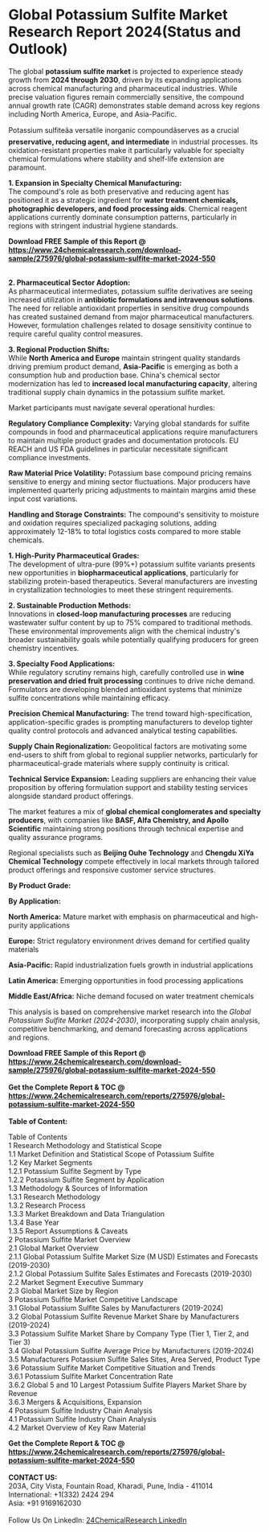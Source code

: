 <h1>Global Potassium Sulfite Market Research Report 2024(Status and Outlook)</h1><p>The global <strong>potassium sulfite market</strong> is projected to experience steady growth from <strong>2024 through 2030</strong>, driven by its expanding applications across chemical manufacturing and pharmaceutical industries. While precise valuation figures remain commercially sensitive, the compound annual growth rate (CAGR) demonstrates stable demand across key regions including North America, Europe, and Asia-Pacific.</p><p>Potassium sulfiteâa versatile inorganic compoundâserves as a crucial <strong>preservative, reducing agent, and intermediate</strong> in industrial processes. Its oxidation-resistant properties make it particularly valuable for specialty chemical formulations where stability and shelf-life extension are paramount.</p><p><strong>1. Expansion in Specialty Chemical Manufacturing:</strong><br>
The compound's role as both preservative and reducing agent has positioned it as a strategic ingredient for <strong>water treatment chemicals, photographic developers, and food processing aids</strong>. Chemical reagent applications currently dominate consumption patterns, particularly in regions with stringent industrial hygiene standards.</p><div><b>Download FREE Sample of this Report @ 
            <a href="https://www.24chemicalresearch.com/download-sample/275976/global-potassium-sulfite-market-2024-550">
            https://www.24chemicalresearch.com/download-sample/275976/global-potassium-sulfite-market-2024-550</a></b></div><br><p><strong>2. Pharmaceutical Sector Adoption:</strong><br>
As pharmaceutical intermediates, potassium sulfite derivatives are seeing increased utilization in <strong>antibiotic formulations and intravenous solutions</strong>. The need for reliable antioxidant properties in sensitive drug compounds has created sustained demand from major pharmaceutical manufacturers. However, formulation challenges related to dosage sensitivity continue to require careful quality control measures.</p><p><strong>3. Regional Production Shifts:</strong><br>
While <strong>North America and Europe</strong> maintain stringent quality standards driving premium product demand, <strong>Asia-Pacific</strong> is emerging as both a consumption hub and production base. China's chemical sector modernization has led to <strong>increased local manufacturing capacity</strong>, altering traditional supply chain dynamics in the potassium sulfite market.</p><p>Market participants must navigate several operational hurdles:</p><p><strong>Regulatory Compliance Complexity:</strong> Varying global standards for sulfite compounds in food and pharmaceutical applications require manufacturers to maintain multiple product grades and documentation protocols. EU REACH and US FDA guidelines in particular necessitate significant compliance investments.</p><p><strong>Raw Material Price Volatility:</strong> Potassium base compound pricing remains sensitive to energy and mining sector fluctuations. Major producers have implemented quarterly pricing adjustments to maintain margins amid these input cost variations.</p><p><strong>Handling and Storage Constraints:</strong> The compound's sensitivity to moisture and oxidation requires specialized packaging solutions, adding approximately 12-18% to total logistics costs compared to more stable chemicals.</p><p><strong>1. High-Purity Pharmaceutical Grades:</strong><br>
The development of ultra-pure (99%+) potassium sulfite variants presents new opportunities in <strong>biopharmaceutical applications</strong>, particularly for stabilizing protein-based therapeutics. Several manufacturers are investing in crystallization technologies to meet these stringent requirements.</p><p><strong>2. Sustainable Production Methods:</strong><br>
Innovations in <strong>closed-loop manufacturing processes</strong> are reducing wastewater sulfur content by up to 75% compared to traditional methods. These environmental improvements align with the chemical industry's broader sustainability goals while potentially qualifying producers for green chemistry incentives.</p><p><strong>3. Specialty Food Applications:</strong><br>
While regulatory scrutiny remains high, carefully controlled use in <strong>wine preservation and dried fruit processing</strong> continues to drive niche demand. Formulators are developing blended antioxidant systems that minimize sulfite concentrations while maintaining efficacy.</p><p><strong>Precision Chemical Manufacturing:</strong> The trend toward high-specification, application-specific grades is prompting manufacturers to develop tighter quality control protocols and advanced analytical testing capabilities.</p><p><strong>Supply Chain Regionalization:</strong> Geopolitical factors are motivating some end-users to shift from global to regional supplier networks, particularly for pharmaceutical-grade materials where supply continuity is critical.</p><p><strong>Technical Service Expansion:</strong> Leading suppliers are enhancing their value proposition by offering formulation support and stability testing services alongside standard product offerings.</p><p>The market features a mix of <strong>global chemical conglomerates and specialty producers</strong>, with companies like <strong>BASF, Alfa Chemistry, and Apollo Scientific</strong> maintaining strong positions through technical expertise and quality assurance programs.</p><p>Regional specialists such as <strong>Beijing Ouhe Technology</strong> and <strong>Chengdu XiYa Chemical Technology</strong> compete effectively in local markets through tailored product offerings and responsive customer service structures.</p><p><strong>By Product Grade:</strong></p><p><strong>By Application:</strong></p><p><strong>North America:</strong> Mature market with emphasis on pharmaceutical and high-purity applications</p><p><strong>Europe:</strong> Strict regulatory environment drives demand for certified quality materials</p><p><strong>Asia-Pacific:</strong> Rapid industrialization fuels growth in industrial applications</p><p><strong>Latin America:</strong> Emerging opportunities in food processing applications</p><p><strong>Middle East/Africa:</strong> Niche demand focused on water treatment chemicals</p><p>This analysis is based on comprehensive market research into the <em>Global Potassium Sulfite Market (2024-2030)</em>, incorporating supply chain analysis, competitive benchmarking, and demand forecasting across applications and regions.</p><div><b>Download FREE Sample of this Report @ 
            <a href="https://www.24chemicalresearch.com/download-sample/275976/global-potassium-sulfite-market-2024-550">
            https://www.24chemicalresearch.com/download-sample/275976/global-potassium-sulfite-market-2024-550</a></b></div><br><div><b>Get the Complete Report & TOC @ 
            <a href="https://www.24chemicalresearch.com/reports/275976/global-potassium-sulfite-market-2024-550">
            https://www.24chemicalresearch.com/reports/275976/global-potassium-sulfite-market-2024-550</a></b></div><br>
            <b>Table of Content:</b><p>Table of Contents<br />
1 Research Methodology and Statistical Scope<br />
1.1 Market Definition and Statistical Scope of Potassium Sulfite<br />
1.2 Key Market Segments<br />
1.2.1 Potassium Sulfite Segment by Type<br />
1.2.2 Potassium Sulfite Segment by Application<br />
1.3 Methodology & Sources of Information<br />
1.3.1 Research Methodology<br />
1.3.2 Research Process<br />
1.3.3 Market Breakdown and Data Triangulation<br />
1.3.4 Base Year<br />
1.3.5 Report Assumptions & Caveats<br />
2 Potassium Sulfite Market Overview<br />
2.1 Global Market Overview<br />
2.1.1 Global Potassium Sulfite Market Size (M USD) Estimates and Forecasts (2019-2030)<br />
2.1.2 Global Potassium Sulfite Sales Estimates and Forecasts (2019-2030)<br />
2.2 Market Segment Executive Summary<br />
2.3 Global Market Size by Region<br />
3 Potassium Sulfite Market Competitive Landscape<br />
3.1 Global Potassium Sulfite Sales by Manufacturers (2019-2024)<br />
3.2 Global Potassium Sulfite Revenue Market Share by Manufacturers (2019-2024)<br />
3.3 Potassium Sulfite Market Share by Company Type (Tier 1, Tier 2, and Tier 3)<br />
3.4 Global Potassium Sulfite Average Price by Manufacturers (2019-2024)<br />
3.5 Manufacturers Potassium Sulfite Sales Sites, Area Served, Product Type<br />
3.6 Potassium Sulfite Market Competitive Situation and Trends<br />
3.6.1 Potassium Sulfite Market Concentration Rate<br />
3.6.2 Global 5 and 10 Largest Potassium Sulfite Players Market Share by Revenue<br />
3.6.3 Mergers & Acquisitions, Expansion<br />
4 Potassium Sulfite Industry Chain Analysis<br />
4.1 Potassium Sulfite Industry Chain Analysis<br />
4.2 Market Overview of Key Raw Material</p><div><b>Get the Complete Report & TOC @ 
            <a href="https://www.24chemicalresearch.com/reports/275976/global-potassium-sulfite-market-2024-550">
            https://www.24chemicalresearch.com/reports/275976/global-potassium-sulfite-market-2024-550</a></b></div><br><b>CONTACT US:</b><br>
            203A, City Vista, Fountain Road, Kharadi, Pune, India - 411014<br>
            International: +1(332) 2424 294<br>
            Asia: +91 9169162030 <br><br>
            Follow Us On LinkedIn: <a href="https://www.linkedin.com/company/24chemicalresearch/">24ChemicalResearch LinkedIn</a>